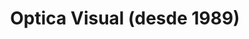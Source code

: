 ---
title: "Optica Visual (desde 1989)"
url: /asuncion-paraguay/optica-visual-desde-1989-estados-unidos-14/
shop: óptico
---